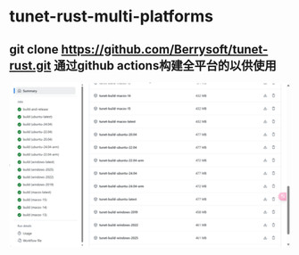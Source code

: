 # tunet-rust-multi-platforms
## git clone https://github.com/Berrysoft/tunet-rust.git 通过github actions构建全平台的以供使用
![Image Description](./show.png)
